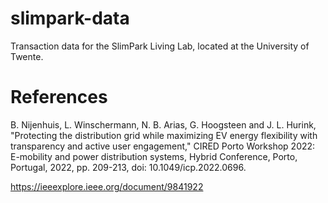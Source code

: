 # slimpark-data
Transaction data for the SlimPark Living Lab, located at the University of Twente.

# References
B. Nijenhuis, L. Winschermann, N. B. Arias, G. Hoogsteen and J. L. Hurink, "Protecting the distribution grid while maximizing EV energy flexibility with transparency and active user engagement," CIRED Porto Workshop 2022: E-mobility and power distribution systems, Hybrid Conference, Porto, Portugal, 2022, pp. 209-213, doi: 10.1049/icp.2022.0696.

https://ieeexplore.ieee.org/document/9841922
